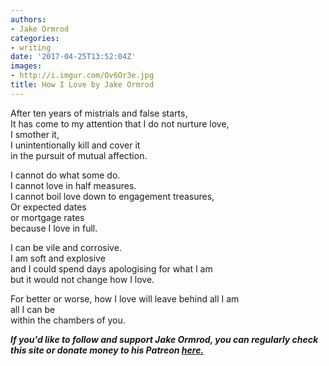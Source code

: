 ```yaml
---
authors:
- Jake Ormrod
categories:
- writing
date: '2017-04-25T13:52:04Z'
images:
- http://i.imgur.com/Ov6Or3e.jpg
title: How I Love by Jake Ormrod
---
```

After ten years of mistrials and false starts,  
It has come to my attention that I do not nurture love,  
I smother it,  
I unintentionally kill and cover it  
in the pursuit of mutual affection.  

I cannot do what some do.  
I cannot love in half measures.  
I cannot boil love down to engagement treasures,  
Or expected dates  
or mortgage rates  
because I love in full.  

I can be vile and corrosive.  
I am soft and explosive  
and I could spend days apologising for what I am  
but it would not change how I love.  

For better or worse, how I love will leave behind all I am  
all I can be  
within the chambers of you.  

_**If you'd like to follow and support Jake Ormrod, you can regularly check this site or donate money to his Patreon [here.](https://www.patreon.com/JakeOrmrod "")**_